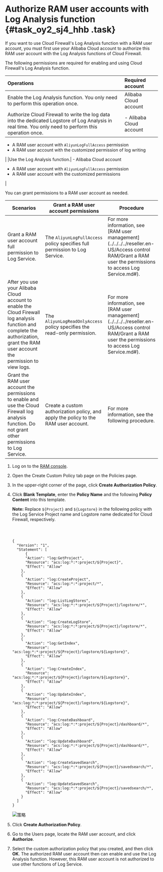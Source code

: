 # Authorize RAM user accounts with Log Analysis function {#task_oy2_sj4_hhb .task}

If you want to use Cloud Firewall's Log Analysis function with a RAM user account, you must first use your Alibaba Cloud account to authorize this RAM user account with the Log Analysis functions of Cloud Firewall.

The following permissions are required for enabling and using Cloud Firewall's Log Analysis function.

|Operations|Required account|
|:---------|:---------------|
|Enable the Log Analysis function. You only need to perform this operation once.|Alibaba Cloud account|
|Authorize Cloud Firewall to write the log data into the dedicated Logstore of Log Analysis in real time. You only need to perform this operation once.| -   Alibaba Cloud account
-   A RAM user account with `AliyunLogFullAccess` permission
-   A RAM user account with the customized permission of log writing

 |
|Use the Log Analysis function.| -   Alibaba Cloud account
-   A RAM user account with `AliyunLogFullAccess` permission
-   A RAM user account with the customized permissions

 |

You can grant permissions to a RAM user account as needed.

|Scenarios|Grant a RAM user account permissions|Procedure|
|---------|------------------------------------|---------|
|Grant a RAM user account full permission to Log Service.|The `AliyunLogFullAccess` policy specifies full permission to Log Service.|For more information, see [RAM user management](../../../../reseller.en-US/Access control RAM/Grant a RAM user the permissions to access Log Service.md#).|
|After you use your Alibaba Cloud account to enable the Cloud Firewall log analysis function and complete the authorization, grant the RAM user account the permission to view logs.|The `AliyunLogReadOnlyAccess` policy specifies the read-only permission.|For more information, see [RAM user management](../../../../reseller.en-US/Access control RAM/Grant a RAM user the permissions to access Log Service.md#).|
|Grant the RAM user account the permissions to enable and use the Cloud Firewall log analysis function. Do not grant other permissions to Log Service.|Create a custom authorization policy, and apply the policy to the RAM user account.|For more information, see the following procedure.|

1.  Log on to the [RAM console](https://partners-intl.console.aliyun.com/#/ram).
2.  Open the Create Custom Policy tab page on the Policies page.
3.  In the upper-right corner of the page, click **Create Authorization Policy**.
4.  Click **Blank Template**, enter the **Policy Name** and the following **Policy Content** into this template. 

    **Note:** Replace `${Project}` and `${Logstore}` in the following policy with the Log Service Project name and Logstore name dedicated for Cloud Firewall, respectively.

    ``` {#codeblock_7ku_kl4_tvp}
    
    
    
    {
      "Version": "1",
      "Statement": [
          {
          "Action": "log:GetProject",
          "Resource": "acs:log:*:*:project/${Project}",
          "Effect": "Allow"
        },
        {
          "Action": "log:CreateProject",
          "Resource": "acs:log:*:*:project/*",
          "Effect": "Allow"
        },
        {
          "Action": "log:ListLogStores",
          "Resource": "acs:log:*:*:project/${Project}/logstore/*",
          "Effect": "Allow"
        },
        {
          "Action": "log:CreateLogStore",
          "Resource": "acs:log:*:*:project/${Project}/logstore/*",
          "Effect": "Allow"
        },
        {
          "Action": "log:GetIndex",
          "Resource": "acs:log:*:*:project/${Project}/logstore/${Logstore}",
          "Effect": "Allow"
        },
        {
          "Action": "log:CreateIndex",
          "Resource": "acs:log:*:*:project/${Project}/logstore/${Logstore}",
          "Effect": "Allow"
        },
        {
          "Action": "log:UpdateIndex",
          "Resource": "acs:log:*:*:project/${Project}/logstore/${Logstore}",
          "Effect": "Allow"
        },
        {
          "Action": "log:CreateDashboard",
          "Resource": "acs:log:*:*:project/${Project}/dashboard/*",
          "Effect": "Allow"
        },
        {
          "Action": "log:UpdateDashboard",
          "Resource": "acs:log:*:*:project/${Project}/dashboard/*",
          "Effect": "Allow"
        },
        {
          "Action": "log:CreateSavedSearch",
          "Resource": "acs:log:*:*:project/${Project}/savedsearch/*",
          "Effect": "Allow"
        },
        {
          "Action": "log:UpdateSavedSearch",
          "Resource": "acs:log:*:*:project/${Project}/savedsearch/*",
          "Effect": "Allow"
        }
      ]
    }
    ```

    ![策略](http://static-aliyun-doc.oss-cn-hangzhou.aliyuncs.com/assets/img/154325/156825191943270_en-US.png)

5.  Click **Create Authorization Policy**.
6.  Go to the Users page, locate the RAM user account, and click **Authorize**.
7.  Select the custom authorization policy that you created, and then click **OK**. The authorized RAM user account then can enable and use the Log Analysis function. However, this RAM user account is not authorized to use other functions of Log Service.

